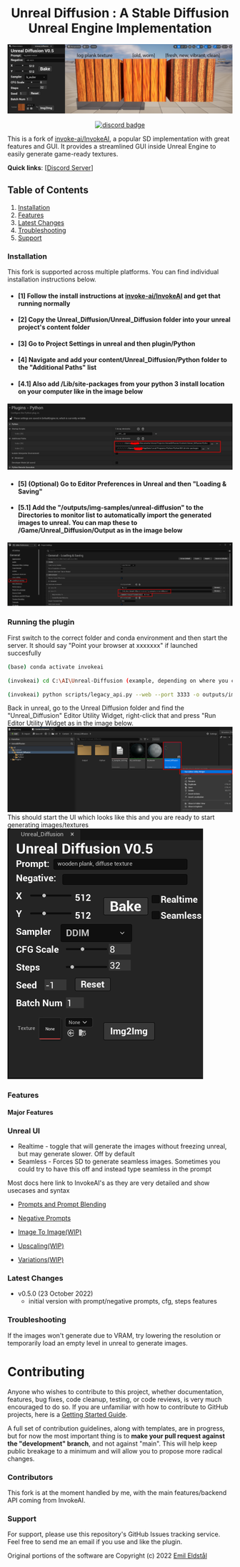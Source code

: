 <div align="center">

# Unreal Diffusion : A Stable Diffusion Unreal Engine Implementation
![unreal-diffusion](/Unreal/docs/Unreal_DiffusionV0_5.png)

[![discord badge]][discord link]

[discord badge]: https://flat.badgen.net/discord/members/wg67wbA3aA?icon=discord
[discord link]: https://discord.gg/wg67wbA3aA
</div>

This is a fork of
[invoke-ai/InvokeAI](https://github.com/invoke-ai/InvokeAI),
a popular SD implementation with great features and GUI. It provides a streamlined
GUI inside Unreal Engine to easily generate game-ready textures. 

**Quick links**: [<a href="https://discord.gg/wg67wbA3aA">Discord Server</a>]


## Table of Contents

1. [Installation](#installation)
2. [Features](#features)
3. [Latest Changes](#latest-changes)
4. [Troubleshooting](#troubleshooting)
5. [Support](#support)


### Installation

This fork is supported across multiple platforms. You can find individual installation instructions
below.

- #### [1] Follow the install instructions at [invoke-ai/InvokeAI](https://github.com/invoke-ai/InvokeAI) and get that running normally
- #### [2] Copy the Unreal_Diffusion/Unreal_Diffusion folder into your unreal project's content folder
- #### [3] Go to Project Settings in unreal and then plugin/Python
- #### [4] Navigate and add your content/Unreal_Diffusion/Python folder to the "Additional Paths" list
- #### [4.1] Also add /Lib/site-packages from your python 3 install location on your computer like in the image below
![project logo](/Unreal/docs/python_paths.png)
- #### [5] (Optional) Go to Editor Preferences in Unreal and then "Loading & Saving" 
- #### [5.1] Add the "/outputs/img-samples/unreal-diffusion" to the Directories to monitor list to automatically import the generated images to unreal. You can map these to /Game/Unreal_Diffusion/Output as in the image below
![project logo](/Unreal/docs/loading_saving.png) 

### Running the plugin

First switch to the correct folder and conda environment and then start the server. It should say "Point your browser at xxxxxxx" if launched succesfully
 ```bash
(base) conda activate invokeai
```
 ```bash
(invokeai) cd C:\AI\Unreal-Diffusion (example, depending on where you cloned the repo)
```
 ```bash
(invokeai) python scripts/legacy_api.py --web --port 3333 -o outputs/img-samples/unreal-diffusion
```

Back in unreal, go to the Unreal Diffusion folder and find the "Unreal_Diffusion" Editor Utility Widget, right-click that and press "Run Editor Utility Widget as in the image below.
![unreal start ui](/Unreal/docs/unreal_start_ui.png) 
This should start the UI which looks like this and you are ready to start generating images/textures
![unreal ui](/Unreal/docs/unreal_ui.png) 

### Features

#### Major Features

### Unreal UI
- Realtime - toggle that will generate the images without freezing unreal, but may generate slower. Off by default
- Seamless - Forces SD to generate seamless images. Sometimes you could try to have this off and instead type seamless in the prompt



Most docs here link to InvokeAI's as they are very detailed and show usecases and syntax

- [Prompts and Prompt Blending](https://invoke-ai.github.io/InvokeAI/features/PROMPTS/#prompt-blending)
- [Negative Prompts](https://invoke-ai.github.io/InvokeAI/features/PROMPTS/#negative-and-unconditioned-prompts)

- [Image To Image(WIP)](https://invoke-ai.github.io/InvokeAI/features/IMG2IMG/) 
- [Upscaling(WIP)](https://invoke-ai.github.io/InvokeAI/features/POSTPROCESS/)
- [Variations(WIP)](https://invoke-ai.github.io/InvokeAI/features/VARIATIONS/)

### Latest Changes

- v0.5.0 (23 October 2022)
  - initial version with prompt/negative prompts, cfg, steps features


### Troubleshooting

If the images won't generate due to VRAM, try lowering the resolution or temporarily load an empty level in unreal to generate images.

# Contributing

Anyone who wishes to contribute to this project, whether documentation, features, bug fixes, code
cleanup, testing, or code reviews, is very much encouraged to do so. If you are unfamiliar with how
to contribute to GitHub projects, here is a
[Getting Started Guide](https://opensource.com/article/19/7/create-pull-request-github).

A full set of contribution guidelines, along with templates, are in progress, but for now the most
important thing is to **make your pull request against the "development" branch**, and not against
"main". This will help keep public breakage to a minimum and will allow you to propose more radical
changes.

### Contributors

This fork is at the moment handled by me, with the main features/backend API coming from InvokeAI.

### Support

For support, please use this repository's GitHub Issues tracking service. Feel free to send me an
email if you use and like the plugin.

Original portions of the software are Copyright (c) 2022
[Emil Eldstål](https://github.com/emomilol1213)
